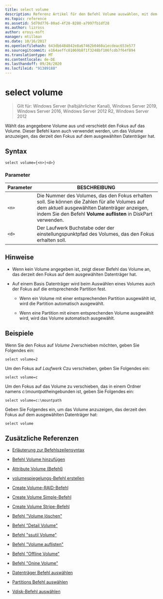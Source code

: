 ```yaml
---
title: select volume
description: Referenz Artikel für den Befehl Volume auswählen, mit dem das angegebene Volume ausgewählt und der Fokus auf das Volume verlagert wird.
ms.topic: reference
ms.assetid: 5d70d776-80ad-4f20-8288-a7997fb1df28
ms.author: lizross
author: eross-msft
manager: mtillman
ms.date: 10/16/2017
ms.openlocfilehash: 643db6484842e8a67462b0460a1ecdeac653e577
ms.sourcegitcommit: e164aeffc01069b8f1f3248bf106fcdb7f64f894
ms.translationtype: MT
ms.contentlocale: de-DE
ms.lasthandoff: 09/26/2020
ms.locfileid: "91389188"
---
```

# <a name="select-volume"></a>select volume

> Gilt für: Windows Server (halbjährlicher Kanal), Windows Server 2019, Windows Server 2016, Windows Server 2012 R2, Windows Server 2012

Wählt das angegebene Volume aus und verschiebt den Fokus auf das Volume. Dieser Befehl kann auch verwendet werden, um das Volume anzuzeigen, das derzeit den Fokus auf dem ausgewählten Datenträger hat.

## <a name="syntax"></a>Syntax

```
select volume={<n>|<d>}
```

### <a name="parameters"></a>Parameter

| Parameter | BESCHREIBUNG |
|--|--|
| `<n>` | Die Nummer des Volumes, das den Fokus erhalten soll. Sie können die Zahlen für alle Volumes auf dem aktuell ausgewählten Datenträger anzeigen, indem Sie den Befehl **Volume auflisten** in DiskPart verwenden. |
| `<d> `| Der Laufwerk Buchstabe oder der einstellungspunktpfad des Volumes, das den Fokus erhalten soll. |

## <a name="remarks"></a>Hinweise

- Wenn kein Volume angegeben ist, zeigt dieser Befehl das Volume an, das derzeit den Fokus auf dem ausgewählten Datenträger hat.

- Auf einem Basis Datenträger wird beim Auswählen eines Volumes auch der Fokus auf die entsprechende Partition fest.

  - Wenn ein Volume mit einer entsprechenden Partition ausgewählt ist, wird die Partition automatisch ausgewählt.

  - Wenn eine Partition mit einem entsprechenden Volume ausgewählt wird, wird das Volume automatisch ausgewählt.

## <a name="examples"></a>Beispiele

Wenn Sie den Fokus auf *Volume 2*verschieben möchten, geben Sie Folgendes ein:

```
select volume=2
```

Um den Fokus auf *Laufwerk C*zu verschieben, geben Sie Folgendes ein:

```
select volume=c
```

Um den Fokus auf das Volume zu verschieben, das in einem Ordner namens *c:\mountpath*eingebunden ist, geben Sie Folgendes ein:

```
select volume=c:\mountpath
```

Geben Sie Folgendes ein, um das Volume anzuzeigen, das derzeit den Fokus auf dem ausgewählten Datenträger hat:

```
select volume
```

## <a name="additional-references"></a>Zusätzliche Referenzen

- [Erläuterung zur Befehlszeilensyntax](command-line-syntax-key.md)

- [Befehl Volume hinzufügen](add-volume.md)

- [Attribute Volume (Befehl)](attributes-volume.md)

- [volumespiegelungs-Befehl erstellen](create-volume-mirror.md)

- [Create Volume-RAID-Befehl](create-volume-raid.md)

- [Create Volume Simple-Befehl](create-volume-simple.md)

- [Create Volume Stripe-Befehl](create-volume-stripe.md)

- [Befehl "Volume löschen"](delete-volume.md)

- [Befehl "Detail Volume"](detail-volume.md)

- [Befehl "ssutil Volume"](fsutil-volume.md)

- [Befehl "Volume auflisten"](list-volume.md)

- [Befehl "Offline Volume"](offline-volume.md)

- [Befehl "Onine Volume"](online-volume.md)

- [Datenträger Befehl auswählen](select-disk.md)

- [Partitions Befehl auswählen](select-partition.md)

- [Vdisk-Befehl auswählen](select-vdisk.md)
